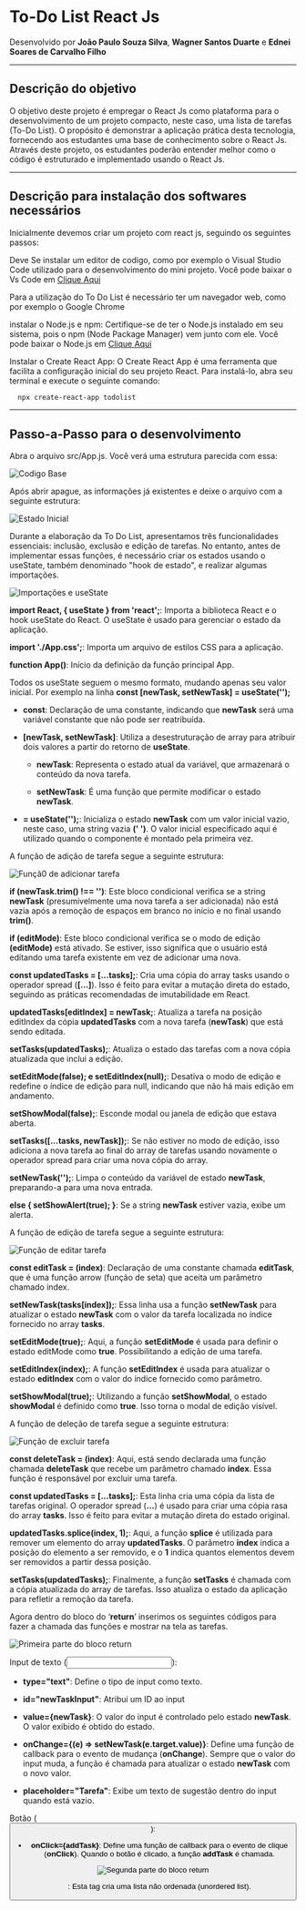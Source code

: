 # To-Do List React Js
Desenvolvido por **João Paulo Souza Silva**, **Wagner Santos Duarte** e **Ednei Soares de Carvalho Filho**

---

## Descrição do objetivo
O objetivo deste projeto é empregar o React Js como plataforma para o desenvolvimento de um projeto compacto, neste caso, uma lista de tarefas (To-Do List). O propósito é demonstrar a aplicação prática desta tecnologia, fornecendo aos estudantes uma base de conhecimento sobre o React Js. Através deste projeto, os estudantes poderão entender melhor como o código é estruturado e implementado usando o React Js.

---

## Descrição para instalação dos softwares necessários

Inicialmente devemos criar um projeto com react js, seguindo os seguintes passos:

Deve Se instalar um editor de codigo, como por exemplo o Visual Studio Code utilizado para o desenvolvimento do mini projeto. Você pode baixar o Vs Code em [Clique Aqui](https://code.visualstudio.com/)

Para a utilização do To Do List é necessário ter um navegador web, como por exemplo o Google Chrome

instalar o Node.js e npm: Certifique-se de ter o Node.js instalado em seu sistema, pois o npm (Node Package Manager) vem junto com ele. Você pode baixar o Node.js em [Clique Aqui](https://nodejs.org/.)

Instalar o Create React App: O Create React App é uma ferramenta que facilita a configuração inicial do seu projeto React. Para instalá-lo, abra seu terminal e execute o seguinte comando:

  ```bash
    npx create-react-app todolist
  ```

---

## Passo-a-Passo para o desenvolvimento
Abra o arquivo src/App.js. Você verá uma estrutura parecida com essa: 

![Codigo Base](/images/code/image_00.png)

Após abrir apague, as informações já existentes e deixe o arquivo com a seguinte estrutura: 

![Estado Inicial](/images/code/image_01.png)

Durante a elaboração da To Do List, apresentamos três funcionalidades essenciais: inclusão, exclusão e edição de tarefas. No entanto, antes de implementar essas funções, é necessário criar os estados usando o useState, também denominado "hook de estado", e realizar algumas importações.

![Importações e useState](/images/code/import_useetate.png)

**import React, { useState } from 'react';**: Importa a biblioteca React e o hook useState do React. O useState é usado para gerenciar o estado da aplicação.

**import './App.css';**: Importa um arquivo de estilos CSS para a aplicação.

**function App()**: Início da definição da função principal App.

Todos os useState seguem o mesmo formato, mudando apenas seu valor inicial. Por exemplo na linha **const [newTask, setNewTask] = useState('');**

 - **const**: Declaração de uma constante, indicando que **newTask** será uma variável constante que não pode ser reatribuída.

 - **[newTask, setNewTask]**: Utiliza a desestruturação de array para atribuir dois valores a partir do retorno de **useState**.
 
    - **newTask**: Representa o estado atual da variável, que armazenará o conteúdo da nova tarefa.

    - **setNewTask**: É uma função que permite modificar o estado **newTask**.

 - **= useState('');**: Inicializa o estado **newTask** com um valor inicial vazio, neste caso, uma string vazia **(' ')**. O valor inicial especificado aqui é utilizado quando o componente é montado pela primeira vez.

A função de adição de tarefa segue a seguinte estrutura:

![Funçã0 de adicionar tarefa](/images/code/add_task.png)

**if (newTask.trim() !== '')**: Este bloco condicional verifica se a string **newTask** (presumivelmente uma nova tarefa a ser adicionada) não está vazia após a remoção de espaços em branco no início e no final usando **trim()**.

**if (editMode)**: Este bloco condicional verifica se o modo de edição **(editMode)** está ativado. Se estiver, isso significa que o usuário está editando uma tarefa existente em vez de adicionar uma nova.

**const updatedTasks = [...tasks];**: Cria uma cópia do array tasks usando o operador spread (**[...]**). Isso é feito para evitar a mutação direta do estado, seguindo as práticas recomendadas de imutabilidade em React.

**updatedTasks[editIndex] = newTask;**: Atualiza a tarefa na posição editIndex da cópia **updatedTasks** com a nova tarefa (**newTask**) que está sendo editada.

**setTasks(updatedTasks);**: Atualiza o estado das tarefas com a nova cópia atualizada que inclui a edição.

**setEditMode(false); e setEditIndex(null);**: Desativa o modo de edição e redefine o índice de edição para null, indicando que não há mais edição em andamento.

**setShowModal(false);**: Esconde modal ou janela de edição que estava aberta.

**setTasks([...tasks, newTask]);**: Se não estiver no modo de edição, isso adiciona a nova tarefa ao final do array de tarefas usando novamente o operador spread para criar uma nova cópia do array.

**setNewTask('');**: Limpa o conteúdo da variável de estado **newTask**, preparando-a para uma nova entrada.

**else { setShowAlert(true); }**: Se a string **newTask** estiver vazia, exibe um alerta. 

A função de edição de tarefa segue a seguinte estrutura:

![Função de editar tarefa](/images/code/edit_task.png)

**const editTask = (index)**: Declaração de uma constante chamada **editTask**, que é uma função arrow (função de seta) que aceita um parâmetro chamado index.

**setNewTask(tasks[index]);**: Essa linha usa a função **setNewTask** para atualizar o estado **newTask** com o valor da tarefa localizada no índice fornecido no array **tasks**. 

**setEditMode(true);**: Aqui, a função **setEditMode** é usada para definir o estado editMode como **true**. Possibilitando a edição de uma tarefa.

**setEditIndex(index);**: A função **setEditIndex** é usada para atualizar o estado **editIndex** com o valor do índice fornecido como parâmetro.

**setShowModal(true);**: Utilizando a função **setShowModal**, o estado **showModal** é definido como **true**. Isso torna o modal de edição visível.

A função de deleção de tarefa segue a seguinte estrutura:

![Função de excluir tarefa](/images/code/delet_task.png)

**const deleteTask = (index)**: Aqui, está sendo declarada uma função chamada **deleteTask** que recebe um parâmetro chamado **index**. Essa função é responsável por excluir uma tarefa.

**const updatedTasks = [...tasks];**: Esta linha cria uma cópia da lista de tarefas original. O operador spread (**...**) é usado para criar uma cópia rasa do array **tasks**. Isso é feito para evitar a mutação direta do estado original.

**updatedTasks.splice(index, 1);**: Aqui, a função **splice** é utilizada para remover um elemento do array **updatedTasks**. O parâmetro **index** indica a posição do elemento a ser removido, e o **1** indica quantos elementos devem ser removidos a partir dessa posição.

**setTasks(updatedTasks);**: Finalmente, a função **setTasks** é chamada com a cópia atualizada do array de tarefas. Isso atualiza o estado da aplicação para refletir a remoção da tarefa.

Agora dentro do bloco do ‘**return**’ inserimos os seguintes códigos para fazer a chamada das funções e mostrar na tela as tarefas. 

![Primeira parte do bloco return](/images/code/return_01.png)

Input de texto (**<input>**):
  - **type="text"**: Define o tipo de input como texto.

  - **id="newTaskInput"**: Atribui um ID ao input

  - **value={newTask}**: O valor do input é controlado pelo estado **newTask**. O valor exibido é obtido do estado.

  - **onChange={(e) => setNewTask(e.target.value)}**: Define uma função de callback para o evento de mudança (**onChange**). Sempre que o valor do input muda, a função é chamada para atualizar o estado **newTask** com o novo valor.

  - **placeholder="Tarefa"**: Exibe um texto de sugestão dentro do input quando 
  está vazio.

Botão (**<button>**):
  - **onClick={addTask}**: Define uma função de callback para o evento de clique (**onClick**). Quando o botão é clicado, a função **addTask** é chamada.

![Segunda parte do bloco return](/images/code/return_02.png)

**<ul>**: Esta tag cria uma lista não ordenada (unordered list).





